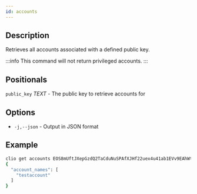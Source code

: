 ```yaml
---
id: accounts
---
```


## Description

Retrieves all accounts associated with a defined public key.

:::info
This command will not return privileged accounts.
:::

## Positionals

`public_key` _TEXT_  - The public key to retrieve accounts for

## Options

- `-j,--json` - Output in JSON format

## Example

```sh
clio get accounts EOS8mUftJXepGzdQ2TaCduNuSPAfXJHf22uex4u41ab1EVv9EAhWt
{
  "account_names": [
    "testaccount"
  ]
}
```
